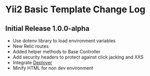 Yii2 Basic Template Change Log
==============================

Initial Release 1.0.0-alpha 
----------------------------
* Use dotenv library to load environment variables
* New Relic routes
* Added helper methods to Base Controller
* Add security headers to protect against click jacking and XXS
* Integrate [Deployer](http://deployer.org)
* Minify HTML for non dev environment